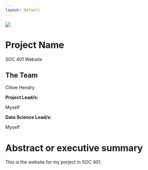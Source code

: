 ```yaml
---
layout: default
---
```


<img src="{{ site.url }}{{ site.baseurl }}/assets/img/eScience.png">


# Project Name

SOC 401 Website 

## The Team

Chloe Hendry

**Project Lead/s:**

Myself

**Data Science Lead/s:** 

Myself

# Abstract or executive summary

This is the website for my porject in SOC 401.
